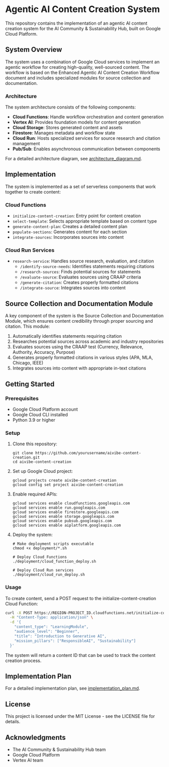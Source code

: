 # Agentic AI Content Creation System

This repository contains the implementation of an agentic AI content creation system for the AI Community & Sustainability Hub, built on Google Cloud Platform.

## System Overview

The system uses a combination of Google Cloud services to implement an agentic workflow for creating high-quality, well-sourced content. The workflow is based on the Enhanced Agentic AI Content Creation Workflow document and includes specialized modules for source collection and documentation.

### Architecture

The system architecture consists of the following components:

- **Cloud Functions**: Handle workflow orchestration and content generation
- **Vertex AI**: Provides foundation models for content generation
- **Cloud Storage**: Stores generated content and assets
- **Firestore**: Manages metadata and workflow state
- **Cloud Run**: Hosts specialized services for source research and citation management
- **Pub/Sub**: Enables asynchronous communication between components

For a detailed architecture diagram, see [architecture_diagram.md](architecture_diagram.md).

## Implementation

The system is implemented as a set of serverless components that work together to create content:

### Cloud Functions

- `initialize-content-creation`: Entry point for content creation
- `select-template`: Selects appropriate template based on content type
- `generate-content-plan`: Creates a detailed content plan
- `populate-sections`: Generates content for each section
- `integrate-sources`: Incorporates sources into content

### Cloud Run Services

- `research-service`: Handles source research, evaluation, and citation
  - `/identify-source-needs`: Identifies statements requiring citations
  - `/research-sources`: Finds potential sources for statements
  - `/evaluate-source`: Evaluates sources using CRAAP criteria
  - `/generate-citation`: Creates properly formatted citations
  - `/integrate-source`: Integrates sources into content

## Source Collection and Documentation Module

A key component of the system is the Source Collection and Documentation Module, which ensures content credibility through proper sourcing and citation. This module:

1. Automatically identifies statements requiring citation
2. Researches potential sources across academic and industry repositories
3. Evaluates sources using the CRAAP test (Currency, Relevance, Authority, Accuracy, Purpose)
4. Generates properly formatted citations in various styles (APA, MLA, Chicago, IEEE)
5. Integrates sources into content with appropriate in-text citations

## Getting Started

### Prerequisites

- Google Cloud Platform account
- Google Cloud CLI installed
- Python 3.9 or higher

### Setup

1. Clone this repository:
   ```
   git clone https://github.com/yourusername/aivibe-content-creation.git
   cd aivibe-content-creation
   ```

2. Set up Google Cloud project:
   ```
   gcloud projects create aivibe-content-creation
   gcloud config set project aivibe-content-creation
   ```

3. Enable required APIs:
   ```
   gcloud services enable cloudfunctions.googleapis.com
   gcloud services enable run.googleapis.com
   gcloud services enable firestore.googleapis.com
   gcloud services enable storage.googleapis.com
   gcloud services enable pubsub.googleapis.com
   gcloud services enable aiplatform.googleapis.com
   ```

4. Deploy the system:
   ```
   # Make deployment scripts executable
   chmod +x deployment/*.sh
   
   # Deploy Cloud Functions
   ./deployment/cloud_function_deploy.sh
   
   # Deploy Cloud Run services
   ./deployment/cloud_run_deploy.sh
   ```

### Usage

To create content, send a POST request to the initialize-content-creation Cloud Function:

```bash
curl -X POST https://REGION-PROJECT_ID.cloudfunctions.net/initialize-content-creation \
  -H "Content-Type: application/json" \
  -d '{
    "content_type": "LearningModule",
    "audience_level": "Beginner",
    "title": "Introduction to Generative AI",
    "mission_pillars": ["ResponsibleAI", "Sustainability"]
  }'
```

The system will return a content ID that can be used to track the content creation process.

## Implementation Plan

For a detailed implementation plan, see [implementation_plan.md](implementation_plan.md).

## License

This project is licensed under the MIT License - see the LICENSE file for details.

## Acknowledgments

- The AI Community & Sustainability Hub team
- Google Cloud Platform
- Vertex AI team
